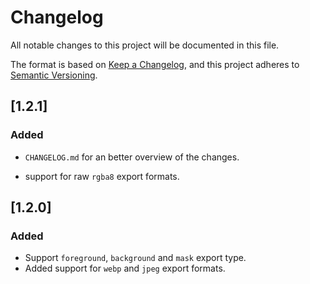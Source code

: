# Changelog

All notable changes to this project will be documented in this file.

The format is based on [Keep a Changelog](https://keepachangelog.com/en/1.0.0/), and this project adheres to [Semantic Versioning](https://semver.org/spec/v2.0.0.html).

## [1.2.1]

### Added

- `CHANGELOG.md` for an better overview of the changes.

- support for raw `rgba8` export formats.

## [1.2.0]

### Added

- Support `foreground`, `background` and `mask` export type.
- Added support for `webp` and `jpeg` export formats.
